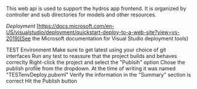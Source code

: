 ﻿This web api is used to support the hydros app frontend. It is organized by controller and sub directories for models and other resources.

*Deployment*
[https://docs.microsoft.com/en-US/visualstudio/deployment/quickstart-deploy-to-a-web-site?view=vs-2019](See the Microsoft documentation for Visual Studio deployment tools)

 TEST Environment 
   Make sure to get latest using your choice of git interfaces
   Run any test to reassure that the project builds and behaves correclty
   Right-click the project and select the "Publsih" option
   Chose the publish profile from the dropdown. At the time of writing it was named "TESTenvDeploy.pubxml"
   Verify the information in the "Summary" section is correct
   Hit the Publish button
